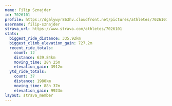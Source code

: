 ```yaml
---
name: Filip Sznajder
id: 7026101
profile: https://dgalywyr863hv.cloudfront.net/pictures/athletes/7026101/2123836/19/large.jpg
username: filip-sznajder
strava_url: https://www.strava.com/athletes/7026101
stats:
  biggest_ride_distance: 335.92km
  biggest_climb_elevation_gain: 727.2m
  recent_ride_totals:
    count: 12
    distance: 639.84km
    moving_time: 28h 25m
    elevation_gain: 3912m
  ytd_ride_totals:
    count: 37
    distance: 1980km
    moving_time: 88h 37m
    elevation_gain: 9923m
layout: strava_member
--- 
```

